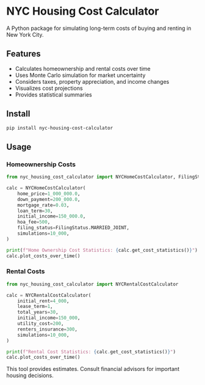 # NYC Housing Cost Calculator

A Python package for simulating long-term costs of buying and renting in New York City.

## Features

- Calculates homeownership and rental costs over time
- Uses Monte Carlo simulation for market uncertainty
- Considers taxes, property appreciation, and income changes
- Visualizes cost projections
- Provides statistical summaries

## Install

```bash
pip install nyc-housing-cost-calculator
```

## Usage

### Homeownership Costs

```python
from nyc_housing_cost_calculator import NYCHomeCostCalculator, FilingStatus

calc = NYCHomeCostCalculator(
    home_price=1_000_000.0,
    down_payment=200_000.0,
    mortgage_rate=0.03,
    loan_term=30,
    initial_income=150_000.0,
    hoa_fee=500,
    filing_status=FilingStatus.MARRIED_JOINT,
    simulations=10_000,
)

print(f"Home Ownership Cost Statistics: {calc.get_cost_statistics()}")
calc.plot_costs_over_time()
```

### Rental Costs

```python
from nyc_housing_cost_calculator import NYCRentalCostCalculator

calc = NYCRentalCostCalculator(
    initial_rent=4_000,
    lease_term=1,
    total_years=30,
    initial_income=150_000,
    utility_cost=200,
    renters_insurance=300,
    simulations=10_000,
)

print(f"Rental Cost Statistics: {calc.get_cost_statistics()}")
calc.plot_costs_over_time()
```

This tool provides estimates. Consult financial advisors for important housing decisions.
